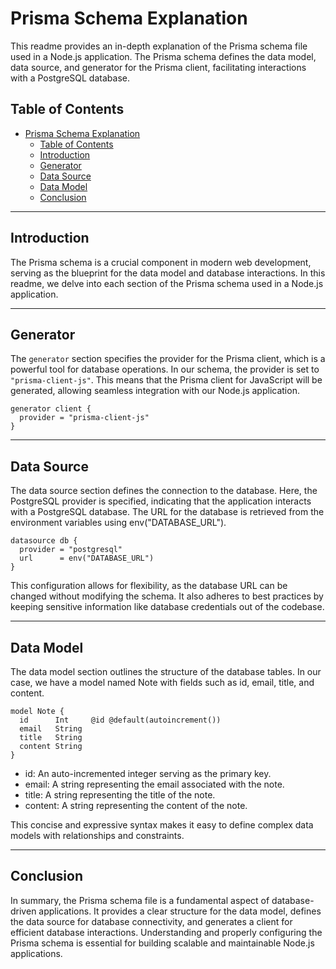 # Prisma Schema Explanation

This readme provides an in-depth explanation of the Prisma schema file used in a Node.js application. The Prisma schema defines the data model, data source, and generator for the Prisma client, facilitating interactions with a PostgreSQL database.

## Table of Contents

- [Prisma Schema Explanation](#prisma-schema-explanation)
  - [Table of Contents](#table-of-contents)
  - [Introduction](#introduction)
  - [Generator](#generator)
  - [Data Source](#data-source)
  - [Data Model](#data-model)
  - [Conclusion](#conclusion)

---

## Introduction

The Prisma schema is a crucial component in modern web development, serving as the blueprint for the data model and database interactions. In this readme, we delve into each section of the Prisma schema used in a Node.js application.

---

## Generator

The `generator` section specifies the provider for the Prisma client, which is a powerful tool for database operations. In our schema, the provider is set to `"prisma-client-js"`. This means that the Prisma client for JavaScript will be generated, allowing seamless integration with our Node.js application.

```prisma
generator client {
  provider = "prisma-client-js"
}
```

---

## Data Source

The data source section defines the connection to the database. Here, the PostgreSQL provider is specified, indicating that the application interacts with a PostgreSQL database. The URL for the database is retrieved from the environment variables using env("DATABASE_URL").

```prisma
datasource db {
  provider = "postgresql"
  url      = env("DATABASE_URL")
}
```
This configuration allows for flexibility, as the database URL can be changed without modifying the schema. It also adheres to best practices by keeping sensitive information like database credentials out of the codebase.

---

## Data Model

The data model section outlines the structure of the database tables. In our case, we have a model named Note with fields such as id, email, title, and content.

```prisma
model Note {
  id      Int     @id @default(autoincrement())
  email   String
  title   String
  content String
}
```

- id: An auto-incremented integer serving as the primary key.
- email: A string representing the email associated with the note.
- title: A string representing the title of the note.
- content: A string representing the content of the note.

This concise and expressive syntax makes it easy to define complex data models with relationships and constraints.

---

## Conclusion

In summary, the Prisma schema file is a fundamental aspect of database-driven applications. It provides a clear structure for the data model, defines the data source for database connectivity, and generates a client for efficient database interactions. Understanding and properly configuring the Prisma schema is essential for building scalable and maintainable Node.js applications.